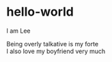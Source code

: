 # hello-world

I am Lee

Being overly talkative is my forte <br>
I also love my boyfriend very much 
